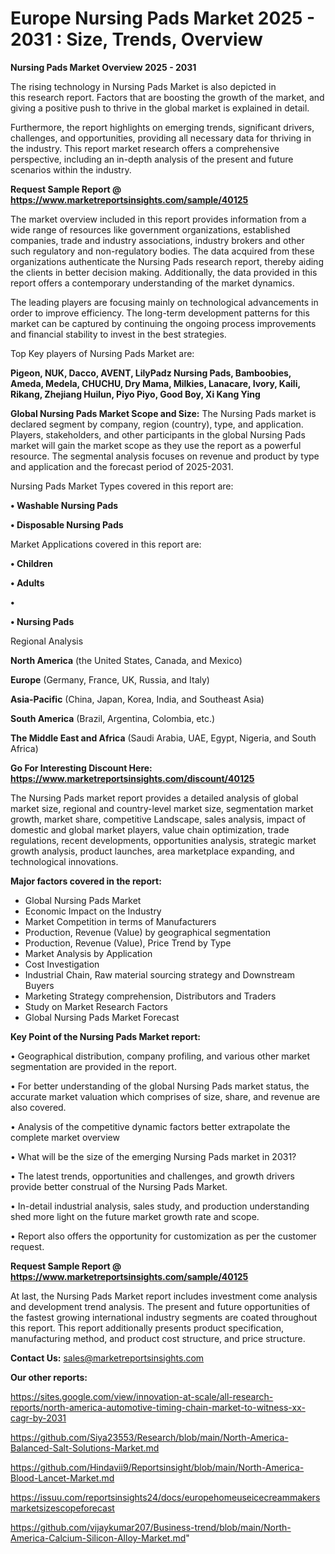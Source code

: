 # Europe Nursing Pads Market 2025 - 2031 : Size, Trends, Overview

<Strong> Nursing Pads Market Overview 2025 - 2031</strong>

The rising technology in Nursing Pads Market is also depicted in this research report. Factors that are boosting the growth of the market, and giving a positive push to thrive in the global market is explained in detail.

Furthermore, the report highlights on emerging trends, significant drivers, challenges, and opportunities, providing all necessary data for thriving in the industry. This report market research offers a comprehensive perspective, including an in-depth analysis of the present and future scenarios within the industry.

<strong>Request Sample Report @ <a href=https://www.marketreportsinsights.com/sample/40125>https://www.marketreportsinsights.com/sample/40125</a></strong>

The market overview included in this report provides information from a wide range of resources like government organizations, established companies, trade and industry associations, industry brokers and other such regulatory and non-regulatory bodies. The data acquired from these organizations authenticate the Nursing Pads research report, thereby aiding the clients in better decision making. Additionally, the data provided in this report offers a contemporary understanding of the market dynamics.

The leading players are focusing mainly on technological advancements in order to improve efficiency. The long-term development patterns for this market can be captured by continuing the ongoing process improvements and financial stability to invest in the best strategies.

Top Key players of Nursing Pads Market are:

<strong>Pigeon, NUK, Dacco, AVENT, LilyPadz Nursing Pads, Bamboobies, Ameda, Medela, CHUCHU, Dry Mama, Milkies, Lanacare, Ivory, Kaili, Rikang, Zhejiang Huilun, Piyo Piyo, Good Boy, Xi Kang Ying</strong>

<strong><b>Global Nursing Pads Market Scope and Size:</b></strong>
The Nursing Pads market is declared segment by company, region (country), type, and application. Players, stakeholders, and other participants in the global Nursing Pads market will gain the market scope as they use the report as a powerful resource. The segmental analysis focuses on revenue and product by type and application and the forecast period of 2025-2031.

Nursing Pads Market Types covered in this report are:

<strong>•  Washable Nursing Pads

•  Disposable Nursing Pads</strong>

Market Applications covered in this report are:

<strong>•  Children

•  Adults

•  

•  Nursing Pads</strong> 

Regional Analysis

<strong>North America</strong> (the United States, Canada, and Mexico)

<strong>Europe</strong> (Germany, France, UK, Russia, and Italy)

<strong>Asia-Pacific</strong> (China, Japan, Korea, India, and Southeast Asia)

<strong>South America</strong> (Brazil, Argentina, Colombia, etc.)

<strong>The Middle East and Africa</strong> (Saudi Arabia, UAE, Egypt, Nigeria, and South Africa)

<strong>Go For Interesting Discount Here: <a href=https://www.marketreportsinsights.com/discount/40125>https://www.marketreportsinsights.com/discount/40125</a></strong>

The Nursing Pads market report provides a detailed analysis of global market size, regional and country-level market size, segmentation market growth, market share, competitive Landscape, sales analysis, impact of domestic and global market players, value chain optimization, trade regulations, recent developments, opportunities analysis, strategic market growth analysis, product launches, area marketplace expanding, and technological innovations.

<strong><b>Major factors covered in the report:</b></strong>
<ul>
  <li>Global Nursing Pads Market </li>
  <li>Economic Impact on the Industry</li>
  <li>Market Competition in terms of Manufacturers</li>
  <li>Production, Revenue (Value) by geographical segmentation</li>
  <li>Production, Revenue (Value), Price Trend by Type</li>
  <li>Market Analysis by Application</li>
  <li>Cost Investigation</li>
  <li>Industrial Chain, Raw material sourcing strategy and Downstream Buyers</li>
  <li>Marketing Strategy comprehension, Distributors and Traders</li>
  <li>Study on Market Research Factors</li>
  <li>Global Nursing Pads Market Forecast</li>
</ul>

<strong><b>Key Point of the Nursing Pads Market report:</b></strong>

• Geographical distribution, company profiling, and various other market segmentation are provided in the report.

• For better understanding of the global Nursing Pads market status, the accurate market valuation which comprises of size, share, and revenue are also covered.

• Analysis of the competitive dynamic factors better extrapolate the complete market overview

• What will be the size of the emerging Nursing Pads market in 2031?

• The latest trends, opportunities and challenges, and growth drivers provide better construal of the Nursing Pads Market.

• In-detail industrial analysis, sales study, and production understanding shed more light on the future market growth rate and scope.

• Report also offers the opportunity for customization as per the customer request.

<strong>Request Sample Report @ <a href=https://www.marketreportsinsights.com/sample/40125>https://www.marketreportsinsights.com/sample/40125</a></strong>

At last, the Nursing Pads Market report includes investment come analysis and development trend analysis. The present and future opportunities of the fastest growing international industry segments are coated throughout this report. This report additionally presents product specification, manufacturing method, and product cost structure, and price structure.

<strong>Contact Us:</strong>
sales@marketreportsinsights.com

<strong>Our other reports:</strong>

<a href=https://sites.google.com/view/innovation-at-scale/all-research-reports/north-america-automotive-timing-chain-market-to-witness-xx-cagr-by-2031>https://sites.google.com/view/innovation-at-scale/all-research-reports/north-america-automotive-timing-chain-market-to-witness-xx-cagr-by-2031</a>

<a href=https://github.com/Siya23553/Research/blob/main/North-America-Balanced-Salt-Solutions-Market.md>https://github.com/Siya23553/Research/blob/main/North-America-Balanced-Salt-Solutions-Market.md</a>

<a href=https://github.com/Hindavii9/Reportsinsight/blob/main/North-America-Blood-Lancet-Market.md>https://github.com/Hindavii9/Reportsinsight/blob/main/North-America-Blood-Lancet-Market.md</a>

<a href=https://issuu.com/reportsinsights24/docs/europehomeuseicecreammakersmarketsizescopeforecast>https://issuu.com/reportsinsights24/docs/europehomeuseicecreammakersmarketsizescopeforecast</a>

<a href=https://github.com/vijaykumar207/Business-trend/blob/main/North-America-Calcium-Silicon-Alloy-Market.md>https://github.com/vijaykumar207/Business-trend/blob/main/North-America-Calcium-Silicon-Alloy-Market.md</a>"
